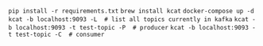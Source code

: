 `pip install -r requirements.txt`
`brew install kcat`
`docker-compose up -d`
`kcat -b localhost:9093 -L  # list all topics currently in kafka`
`kcat -b localhost:9093 -t test-topic -P  # producer`
`kcat -b localhost:9093 -t test-topic -C  # consumer`